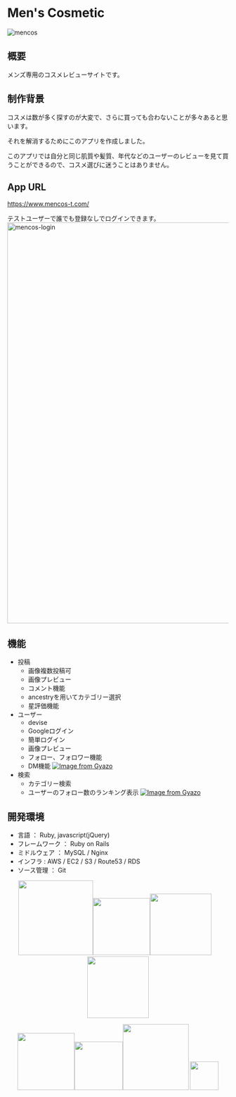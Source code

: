 # Men's Cosmetic
![mencos](https://user-images.githubusercontent.com/61145524/84587447-656aa900-ae5a-11ea-861b-5668e9297d0d.jpg)
## 概要
メンズ専用のコスメレビューサイトです。
## 制作背景
コスメは数が多く探すのが大変で、さらに買っても合わないことが多々あると思います。

それを解消するためにこのアプリを作成しました。

このアプリでは自分と同じ肌質や髪質、年代などのユーザーのレビューを見て買うことができるので、コスメ選びに迷うことはありません。
## App URL
https://www.mencos-t.com/

テストユーザーで誰でも登録なしでログインできます。
<img width="912" alt="mencos-login" src="https://user-images.githubusercontent.com/61145524/84590843-dc14a000-ae74-11ea-85df-929f60b55d4e.png">
## 機能
- 投稿
  - 画像複数投稿可
  - 画像プレビュー
  - コメント機能
  - ancestryを用いてカテゴリー選択
  - 星評価機能
- ユーザー
  - devise
  - Googleログイン
  - 簡単ログイン
  - 画像プレビュー
  - フォロー、フォロワー機能
  - DM機能
[![Image from Gyazo](https://i.gyazo.com/bc0406ed14a23012be26fcd0c751092d.gif)](https://gyazo.com/bc0406ed14a23012be26fcd0c751092d)
- 検索
  - カテゴリー検索
  - ユーザーのフォロー数のランキング表示
[![Image from Gyazo](https://i.gyazo.com/993e2f92c321c2be2f3e9e4024c2f99b.gif)](https://gyazo.com/993e2f92c321c2be2f3e9e4024c2f99b)
## 開発環境
- 言語 ： Ruby, javascript(jQuery)
- フレームワーク ： Ruby on Rails
- ミドルウェア ： MySQL / Nginx
- インフラ : AWS / EC2 / S3 / Route53 / RDS
- ソース管理 ： Git
<p align="center">
<img src="https://user-images.githubusercontent.com/61145524/79036157-71d74900-7c00-11ea-87b3-1647d11584c6.jpeg" width="170px"><img src="https://user-images.githubusercontent.com/61145524/79036184-b7941180-7c00-11ea-8d0b-b607d112ee36.png" width="130px"><img src="https://user-images.githubusercontent.com/61145524/79036135-1d33ce00-7c00-11ea-8598-1b8f402c0f7f.png" width="140px">&emsp;<img src="https://user-images.githubusercontent.com/61145524/84590684-a9b67300-ae73-11ea-93a3-287da9cd9800.png" width="140px">
</p>
<p align="center">
<img src="https://user-images.githubusercontent.com/61145524/79036217-25403d80-7c01-11ea-830c-1a652dde6fe3.png" width="130px"><img src="https://user-images.githubusercontent.com/61145524/79036400-db585700-7c02-11ea-945a-fb3b6d576c76.png" width="110px"><img src="https://user-images.githubusercontent.com/61145524/79036422-fcb94300-7c02-11ea-89c5-ecaf7c0c1a9b.jpg" width="150px">
<img src="https://user-images.githubusercontent.com/61145524/84590644-56dcbb80-ae73-11ea-8830-87e0b761b469.png" width="65px">
</p>

